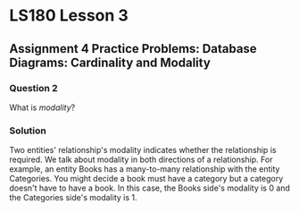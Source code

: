 # LS180 Lesson 3

## Assignment 4 Practice Problems: Database Diagrams: Cardinality and Modality

### Question 2

What is *modality*?

### Solution

Two entities' relationship's modality indicates whether the relationship is
required. We talk about modality in both directions of a relationship. For example,
an entity Books has a many-to-many relationship with the entity Categories. You
might decide a book must have a category but a category doesn't have to have a
book. In this case, the Books side's modality is 0 and the Categories side's
modality is 1.
